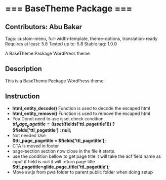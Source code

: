 # === BaseTheme Package ===

## Contributors: Abu Bakar

Tags: custom-menu, full-width-template, theme-options, translation-ready
Requires at least: 5.8
Tested up to: 5.8
Stable tag: 1.0.0

A BaseTheme Package WordPress theme

## Description

This is a BaseTheme Package WordPress theme

## Instruction

-   **html_entity_decode()** Function is used to decode the escaped html
-   **html_entity_remove()** Function is used to remove the escaped html
-   You Donot need to use isset check condition<br>
    **$ttl_page_pagetitle = (isset($fields['ttl_pagetitle'])) ? $fields['ttl_pagetitle'] : null;**
-   Not needed Use<br>
    **$ttl_page_pagetitle = $fields['ttl_pagetitle'];**
-   CTA is moved in footer
-   page-section section now close in the file it starts.
-   use the condition bellow to get page title it will take the acf field name as input if field is null it will return page title<br>
    **$ttl_pagetitle=glide_page_title('ttl_pagetitle');**
-   Move sw.js from pwa folder to parent public folder when doing setup
